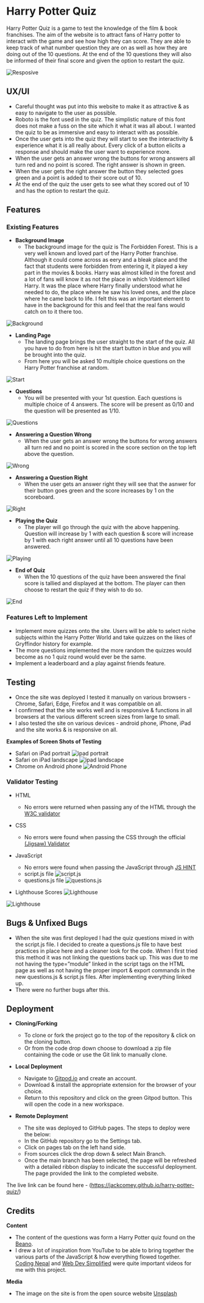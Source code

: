 # Harry Potter Quiz
Harry Potter Quiz is a game to test the knowledge of the film & book franchises. The aim of the website is to attract fans of Harry potter to interact with the game and see how high they can score. They are able to keep track of what number question they are on as well as how they are doing out of the 10 questions. At the end of the 10 questions they will also be informed of their final score and given the option to restart the quiz.

![Resposive](assets/readme-images/amiresponsive.png)

## UX/UI
- Careful thought was put into this website to make it as attractive & as easy to navigate to the user as possible. 
- Roboto is the font used in the quiz. The simplistic nature of this font does not make a fuss on the site which it what it was all about. I wanted the quiz to be as immersive and easy to interact with as possible.
- Once the user gets into the quiz they will start to see the interactivity & experience what it is all really about. Every click of a button elicits a response and should make the user want to experience more.   
- When the user gets an answer wrong the buttons for wrong answers all turn red and no point is scored. The right answer is shown in green. 
- When the user gets the right answer the button they selected goes green and a point is added to their score out of 10. 
- At the end of the quiz the user gets to see what they scored out of 10 and has the option to restart the quiz. 


## Features

### Existing Features

- **Background Image**
    -  The background image for the quiz is The Forbidden Forest. This is a very well known and loved part of the Harry Potter franchise. Although it could come across as eery and a bleak place and the fact that students were forbidden from entering it, it played a key part in the movies & books. Harry was almost killed in the forest and a lot of fans will know it as not the place in which Voldemort killed Harry. It was the place where Harry finally understood what he needed to do, the place where he saw his loved ones, and the place where he came back to life. I felt this was an important element to have in the background for this and feel that the real fans would catch on to it there too. 

![Background](assets/readme-images/forest.jpg)

- **Landing Page**
    - The landing page brings the user straight to the start of the quiz. All you have to do from here is hit the start button in blue and you will be brought into the quiz. 
    - From here you will be asked 10 multiple choice questions on the Harry Potter franchise at random.  

![Start](assets/readme-images/start.png)

- **Questions**
    - You will be presented with your 1st question. Each questions is multiple choice of 4 answers. The score will be present as 0/10 and the question will be presented as 1/10. 

![Questions](assets/readme-images/first-question.png)


- **Answering a Question Wrong**
    - When the user gets an answer wrong the buttons for wrong answers all turn red and no point is scored in the score section on the top left above the question.  

![Wrong](assets/readme-images/wrong.png)

- **Answering a Question Right**
    - When the user gets an answer right they will see that the asnwer for their button goes green and the score increases by 1 on the scoreboard.   

![Right](assets/readme-images/right.png)

- **Playing the Quiz**
    - The player will go through the quiz with the above happening. Question will increase by 1 with each question & score will increase by 1 with each right answer until all 10 questions have been answered.  

![Playing](assets/readme-images/during-quiz.png)

- **End of Quiz**
    - When the 10 questions of the quiz have been answered the final score is tallied and displayed at the bottom. The player can then choose to restart the quiz if they wish to do so. 

![End](assets/readme-images/quiz-end.png)


### Features Left to Implement
- Implement more quizzes onto the site. Users will be able to select niche subjects within the Harry Potter World and take quizzes on the likes of Gryffindor history for example. 
- The more questions implemented the more random the quizzes would become as no 1 quiz round would ever be the same.  
- Implement a leaderboard and a play against friends feature. 


## Testing 
- Once the site was deployed I tested it manually on various browsers - Chrome, Safari, Edge, Firefox and it was compatible on all. 
- I confirmed that the site works well and is responsive & functions in all browsers at the various different screen sizes from large to small.
- I also tested the site on various devices - android phone, iPhone, iPad and the site works & is responsive on all. 


**Examples of Screen Shots of Testing**
- Safari  on iPad portrait
![ipad portrait](assets/readme-images/portrait.PNG)
- Safari  on iPad landscape
![ipad landscape](assets/readme-images/landscape.PNG)
- Chrome  on Android phone
![Android Phone](assets/readme-images/Android.PNG)

### Validator Testing
- HTML
    - No errors were returned when passing any of the HTML through the [W3C validator](https://validator.w3.org/nu/?doc=https%3A%2F%2Fjackcomey.github.io%2Fharry-potter-quiz%2Findex.html)
- CSS 
    - No errors were found when passing the CSS through the official [(Jigsaw) Validator](https://jigsaw.w3.org/css-validator/validator?uri=https%3A%2F%2Fjackcomey.github.io%2Fharry-potter-quiz%2Fassets%2Fcss%2Fstyle.css&profile=css3svg&usermedium=all&warning=1&vextwarning=&lang=en)
- JavaScript
    - No errors were found when passing the JavaScript through [JS HINT](https://jshint.com/)
    - script.js file
    ![script.js](assets/readme-images/script.js.png)
    - questions.js file
    ![questions.js](assets/readme-images/questions.js.png)



- Lighthouse Scores
![Lighthouse](assets/readme-images/overall-score.png)

![Lighthouse](assets/readme-images/accessibility.png)


## Bugs & Unfixed Bugs
- When the site was first deployed I had the quiz questions mixed in with the script.js file. I decided to create a questions.js file to have best practices in place here and a cleaner look for the code. When I first tried this method it was not linking the questions back up. This was due to me not having the type=”module” linked in the script tags on the HTML page as well as not having the proper import & export commands in the new questions.js & script.js files. After implementing everything linked up.  
- There were no further bugs after this. 

## Deployment 
- **Cloning/Forking**
    - To clone or fork the project go to the top of the repository & click on the cloning button. 
    - Or from the code drop down choose to download a zip file containing the code or use the Git link to manually clone. 

- **Local Deployment**
    - Navigate to [Gitpod.io](https://gitpod.io/) and create an account. 
    - Download & install the appropriate extension for the browser of your choice. 
    - Return to this repository and click on the green Gitpod button. This will open the code in a new workspace. 

- **Remote Deployment**
    - The site was deployed to GitHub pages. The steps to deploy were the below:
    - In the GitHub repository go to the Settings tab. 
    - Click on pages tab on the left hand side.  
    - From sources click the drop down & select Main Branch. 
    - Once the main branch has been selected, the page will be refreshed with a detailed ribbon display to indicate the successful deployment. The page provided the link to the completed website. 

The live link can be found here - (https://jackcomey.github.io/harry-potter-quiz/)

## Credits

**Content**
- The content of the questions was form a Harry Potter quiz found on the [Beano](https://www.beano.com/).  
- I drew a lot of inspiration from YouTube to be able to bring together the various parts of the JavaScript & how everything flowed together.  [Coding Nepal](https://www.youtube.com/watch?v=pQr4O1OITJo) and [Web Dev Simplified](https://www.youtube.com/watch?v=riDzcEQbX6k) were quite important videos for me with this project. 

**Media**
- The image on the site is from the open source website [Unsplash](https://unsplash.com/)